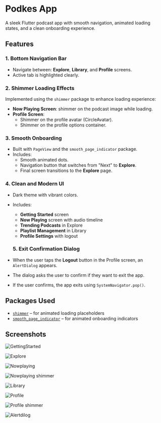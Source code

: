 # Podkes App

A sleek Flutter podcast app with smooth navigation, animated loading states, and a clean onboarding experience.

## Features

### 1. Bottom Navigation Bar
- Navigate between: **Explore**, **Library**, and **Profile** screens.
- Active tab is highlighted clearly.

### 2. Shimmer Loading Effects
Implemented using the `shimmer` package to enhance loading experience:

- **Now Playing Screen**: shimmer on the podcast image while loading.
- **Profile Screen**:
  - Shimmer on the profile avatar (CircleAvatar).
  - Shimmer on the profile options container.

### 3. Smooth Onboarding
- Built with `PageView` and the `smooth_page_indicator` package.
- Includes:
  - Smooth animated dots.
  - Navigation button that switches from "Next" to **Explore**.
  - Final screen transitions to the **Explore** page.

### 4. Clean and Modern UI
- Dark theme with vibrant colors.
- Includes:
  - **Getting Started** screen
  - **Now Playing** screen with audio timeline
  - **Trending Podcasts** in Explore
  - **Playlist Management** in Library
  - **Profile Settings** with logout

  ### 5. Exit Confirmation Dialog
- When the user taps the **Logout** button in the Profile screen, an `AlertDialog` appears.
- The dialog asks the user to confirm if they want to exit the app.
- If the user confirms, the app exits using `SystemNavigator.pop()`.


## Packages Used

- [`shimmer`](https://pub.dev/packages/shimmer) – for animated loading placeholders
- [`smooth_page_indicator`](https://pub.dev/packages/smooth_page_indicator) – for animated onboarding indicators

## Screenshots

![GettingStarted](screenshots\start.png)

![Explore](screenshots\explore.png)

![Nowplaying](screenshots\nowplaying.png)

![Nowplaying shimmer](screenshots\shimmer_now_playing.png)

![Library](screenshots\library.png)

![Profile](screenshots\profile.png)

![Profile shimmer](screenshots\shimmer_profile.png)

![Alertdilog](screenshots\alertdialog.png)







